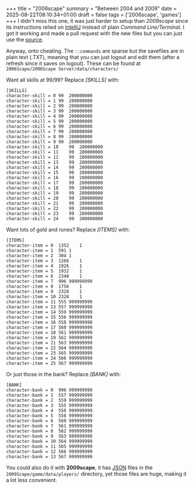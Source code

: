 +++
title = "2006scape"
summary = "Between 2004 and 2009"
date = 2025-08-22T08:10:34+01:00
draft = false
tags = ['2006scape', 'games']
+++
I didn't miss this one, it was just harder to setup than *2009scape* since its instructions relied on [IntelliJ](https://www.jetbrains.com/idea/) instead of plain *Command Line/Terminal*. I got it working and made a pull request with the new files but you can just use the [source](https://github.com/2006-Scape/2006Scape).

Anyway, onto cheating. The `::commands` are sparse but the savefiles are in plain text (.TXT), meaning that you can just logout and edit them (after a refresh since it saves on logout). These can be found at `2006Scape/2006Scape Server/data/characters/`

Want all skills at 99/99? Replace *[SKILLS]* with:
```
[SKILLS]
character-skill = 0	99	200000000
character-skill = 1	99	200000000
character-skill = 2	99	200000000
character-skill = 3	99	200000000
character-skill = 4	99	200000000
character-skill = 5	99	200000000
character-skill = 6	99	200000000
character-skill = 7	99	200000000
character-skill = 8	99	200000000
character-skill = 9	99	200000000
character-skill = 10	99	200000000
character-skill = 11	99	200000000
character-skill = 12	99	200000000
character-skill = 13	99	200000000
character-skill = 14	99	200000000
character-skill = 15	99	200000000
character-skill = 16	99	200000000
character-skill = 17	99	200000000
character-skill = 18	99	200000000
character-skill = 19	99	200000000
character-skill = 20	99	200000000
character-skill = 21	99	200000000
character-skill = 22	99	200000000
character-skill = 23	99	200000000
character-skill = 24	99	200000000
```

Want lots of gold and runes? Replace *[ITEMS]* with:
```
[ITEMS]
character-item = 0	1352	1
character-item = 1	591	1
character-item = 2	304	1
character-item = 3	1266	1
character-item = 4	1926	1
character-item = 5	1932	1
character-item = 6	2348	1
character-item = 7	996	999999999
character-item = 8	1756	1
character-item = 9	2328	1
character-item = 10	2328	1
character-item = 11	555	999999999
character-item = 13	557	999999999
character-item = 14	559	999999999
character-item = 15	556	999999999
character-item = 16	558	999999998
character-item = 17	560	999999999
character-item = 18	561	999999999
character-item = 19	562	999999999
character-item = 21	563	999999999
character-item = 22	564	999999999
character-item = 23	565	999999999
character-item = 24	566	999999999
character-item = 25	567	999999999
```

Or just those in the bank? Replace *[BANK]* with:
```
[BANK]
character-bank = 0	996	999999999
character-bank = 1	557	999999999
character-bank = 2	559	999999999
character-bank = 3	555	999999999
character-bank = 4	556	999999999
character-bank = 5	558	999999999
character-bank = 6	560	999999999
character-bank = 7	561	999999999
character-bank = 8	562	999999999
character-bank = 9	563	999999999
character-bank = 10	564	999999999
character-bank = 11	565	999999999
character-bank = 12	566	999999999
character-bank = 13	567	999999999
```

You could also do it with **2009scape**, it has [JSON](https://www.json.org/json-en.html) files in the `2009Scape/game/data/players/` directory, yet those files are huge, making it a lot less convenient.
